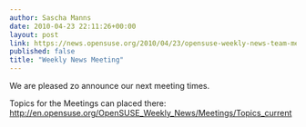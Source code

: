 ```yaml
---
author: Sascha Manns
date: 2010-04-23 22:11:26+00:00
layout: post
link: https://news.opensuse.org/2010/04/23/opensuse-weekly-news-team-meeting-4/
published: false
title: "Weekly News Meeting"
---
```

We are pleased zo announce our next meeting times.

Topics for the Meetings can placed there: http://en.opensuse.org/OpenSUSE_Weekly_News/Meetings/Topics_current		

